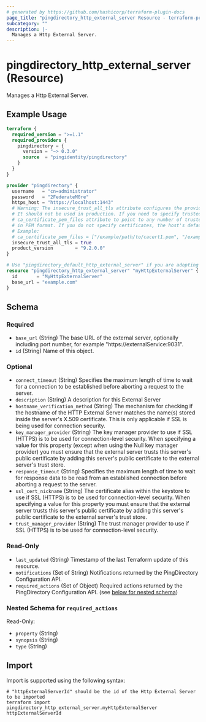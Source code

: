 ```yaml
---
# generated by https://github.com/hashicorp/terraform-plugin-docs
page_title: "pingdirectory_http_external_server Resource - terraform-provider-pingdirectory"
subcategory: ""
description: |-
  Manages a Http External Server.
---
```


# pingdirectory_http_external_server (Resource)

Manages a Http External Server.

## Example Usage

```terraform
terraform {
  required_version = ">=1.1"
  required_providers {
    pingdirectory = {
      version = "~> 0.3.0"
      source  = "pingidentity/pingdirectory"
    }
  }
}

provider "pingdirectory" {
  username   = "cn=administrator"
  password   = "2FederateM0re"
  https_host = "https://localhost:1443"
  # Warning: The insecure_trust_all_tls attribute configures the provider to trust any certificate presented by the PingDirectory server.
  # It should not be used in production. If you need to specify trusted CA certificates, use the
  # ca_certificate_pem_files attribute to point to any number of trusted CA certificate files
  # in PEM format. If you do not specify certificates, the host's default root CA set will be used.
  # Example:
  # ca_certificate_pem_files = ["/example/path/to/cacert1.pem", "/example/path/to/cacert2.pem"]
  insecure_trust_all_tls = true
  product_version        = "9.2.0.0"
}

# Use "pingdirectory_default_http_external_server" if you are adopting existing configuration from the PingDirectory server into Terraform
resource "pingdirectory_http_external_server" "myHttpExternalServer" {
  id       = "MyHttpExternalServer"
  base_url = "example.com"
}
```

<!-- schema generated by tfplugindocs -->
## Schema

### Required

- `base_url` (String) The base URL of the external server, optionally including port number, for example "https://externalService:9031".
- `id` (String) Name of this object.

### Optional

- `connect_timeout` (String) Specifies the maximum length of time to wait for a connection to be established before aborting a request to the server.
- `description` (String) A description for this External Server
- `hostname_verification_method` (String) The mechanism for checking if the hostname of the HTTP External Server matches the name(s) stored inside the server's X.509 certificate. This is only applicable if SSL is being used for connection security.
- `key_manager_provider` (String) The key manager provider to use if SSL (HTTPS) is to be used for connection-level security. When specifying a value for this property (except when using the Null key manager provider) you must ensure that the external server trusts this server's public certificate by adding this server's public certificate to the external server's trust store.
- `response_timeout` (String) Specifies the maximum length of time to wait for response data to be read from an established connection before aborting a request to the server.
- `ssl_cert_nickname` (String) The certificate alias within the keystore to use if SSL (HTTPS) is to be used for connection-level security. When specifying a value for this property you must ensure that the external server trusts this server's public certificate by adding this server's public certificate to the external server's trust store.
- `trust_manager_provider` (String) The trust manager provider to use if SSL (HTTPS) is to be used for connection-level security.

### Read-Only

- `last_updated` (String) Timestamp of the last Terraform update of this resource.
- `notifications` (Set of String) Notifications returned by the PingDirectory Configuration API.
- `required_actions` (Set of Object) Required actions returned by the PingDirectory Configuration API. (see [below for nested schema](#nestedatt--required_actions))

<a id="nestedatt--required_actions"></a>
### Nested Schema for `required_actions`

Read-Only:

- `property` (String)
- `synopsis` (String)
- `type` (String)

## Import

Import is supported using the following syntax:

```shell
# "httpExternalServerId" should be the id of the Http External Server to be imported
terraform import pingdirectory_http_external_server.myHttpExternalServer httpExternalServerId
```
